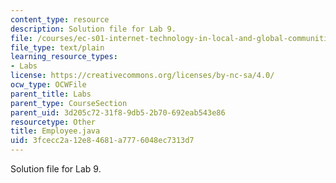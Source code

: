 ```yaml
---
content_type: resource
description: Solution file for Lab 9.
file: /courses/ec-s01-internet-technology-in-local-and-global-communities-spring-2005-summer-2005/3fcecc2a12e84681a7776048ec7313d7_Employee.java
file_type: text/plain
learning_resource_types:
- Labs
license: https://creativecommons.org/licenses/by-nc-sa/4.0/
ocw_type: OCWFile
parent_title: Labs
parent_type: CourseSection
parent_uid: 3d205c72-31f8-9db5-2b70-692eab543e86
resourcetype: Other
title: Employee.java
uid: 3fcecc2a-12e8-4681-a777-6048ec7313d7
---
```

Solution file for Lab 9.